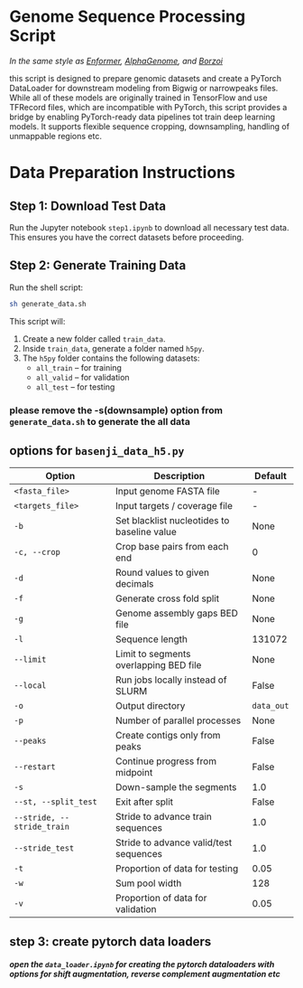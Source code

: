 

# Genome Sequence Processing Script

*In the same style as [Enformer](https://www.nature.com/articles/s41592-021-01252-x), [AlphaGenome](https://www.biorxiv.org/content/10.1101/2025.06.25.661532v1), and [Borzoi](https://www.nature.com/articles/s41588-024-02053-6)*

this script is designed to prepare genomic datasets and create a PyTorch DataLoader for downstream modeling from Bigwig or narrowpeaks files. While all of these models are originally trained in TensorFlow and use TFRecord files, which are incompatible with PyTorch, this script provides a bridge by enabling PyTorch-ready data pipelines tot train deep learning models. It supports flexible sequence cropping, downsampling, handling of unmappable regions etc.




# Data Preparation Instructions

## Step 1: Download Test Data
Run the Jupyter notebook `step1.ipynb` to download all necessary test data.  
This ensures you have the correct datasets before proceeding.

## Step 2: Generate Training Data
Run the shell script:

```bash
sh generate_data.sh
```

This script will:

1. Create a new folder called `train_data`.
2. Inside `train_data`, generate a folder named `h5py`.
3. The `h5py` folder contains the following datasets:
   - `all_train` – for training
   - `all_valid` – for validation
   - `all_test` – for testing
  
### please remove the -s(downsample) option from `generate_data.sh` to generate the all data


## options for `basenji_data_h5.py`



| Option                     | Description                                  | Default    |
| -------------------------- | -------------------------------------------- | ---------- |
| `<fasta_file>`             | Input genome FASTA file                      | -          |
| `<targets_file>`           | Input targets / coverage file                | -          |
| `-b`                       | Set blacklist nucleotides to baseline value  | None       |
| `-c, --crop`               | Crop base pairs from each end                | 0          |
| `-d`                       | Round values to given decimals               | None       |
| `-f`                       | Generate cross fold split                    | None       |
| `-g`                       | Genome assembly gaps BED file                | None       |
| `-l`                       | Sequence length                              | 131072     |
| `--limit`                  | Limit to segments overlapping BED file       | None       |
| `--local`                  | Run jobs locally instead of SLURM            | False      |
| `-o`                       | Output directory                             | `data_out` |
| `-p`                       | Number of parallel processes                 | None       |
| `--peaks`                  | Create contigs only from peaks               | False      |
| `--restart`                | Continue progress from midpoint              | False      |
| `-s`                       | Down-sample the segments                     | 1.0        |
| `--st, --split_test`       | Exit after split                             | False      |
| `--stride, --stride_train` | Stride to advance train sequences            | 1.0        |
| `--stride_test`            | Stride to advance valid/test sequences       | 1.0        |
| `-t`                       | Proportion of data for testing               | 0.05       |
| `-w`                       | Sum pool width                               | 128        |
| `-v`                       | Proportion of data for validation            | 0.05       |


## step 3: create pytorch data loaders
##### open the `data_loader.ipynb` for creating the pytorch dataloaders with options for shift augmentation, reverse complement augmentation etc

